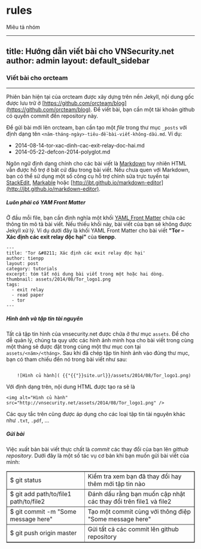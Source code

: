 # rules
Miêu tả nhóm

---
title: Hướng dẫn viết bài cho VNSecurity.net
author: admin
layout: default_sidebar
---

### Viết bài cho orcteam
***
Phiên bản hiện tại của orcteam được xây dựng trên nền Jekyll, nội dung gốc được lưu trữ ở [https://github.com/orcteam/blog](https://github.com/orcteam/blog). Để viết bài, bạn cần một tài khoản github có quyền commit đến repository này.

Để gửi bài mới lên orcteam, bạn cần tạo một *file* trong thư mục `_posts` với định dạng tên  `<năm-tháng-ngày>-tiêu-đề-bài-viết-không-dấu.md`. Ví dụ:

* 2014-08-14-tor-xac-dinh-cac-exit-relay-doc-hai.md
* 2014-05-22-defcon-2014-polyglot.md

Ngôn ngữ định dạng chính cho các bài viết là [Markdown](http://en.wikipedia.org/wiki/Markdown) tuy nhiên HTML vẫn được hỗ trợ ở bất cứ đâu trong bài viết. Nếu chưa quen với Markdown, bạn có thể sử dụng một số công cụ hỗ trợ chỉnh sửa trực tuyến tại [StackEdit](https://stackedit.io/editor), [Markable](http://markable.in/editor/) hoặc [http://jbt.github.io/markdown-editor](http://jbt.github.io/markdown-editor).

##### Luôn phải có YAM Front Matter

Ở đầu mỗi file, bạn cần định nghĩa một khối [YAML Front Matter](http://jekyllrb.com/docs/frontmatter/) chứa các thông tin mô tả bài viết. Nếu thiếu khối này, bài viết của bạn sẽ không được Jekyll xử lý. Ví dụ dưới đây là khối YAML Front Matter cho bài viết **"Tor – Xác định các exit relay độc hại"** của **tienpp**.
    
    ---
    title: 'Tor &#8211; Xác định các exit relay độc hại'
    author: tienpp
    layout: post
    category: tutorials
    excerpt: tóm tắt nội dung bài viết trong một hoặc hai dòng.
    thumbnail: assets/2014/08/Tor_logo1.png
    tags:
      - exit relay
      - read paper
      - tor
    ---

##### Hình ảnh và tập tin tài nguyên

Tất cả tập tin hình của vnsecurity.net được chứa ở thư mục `assets`. Để cho dễ quản lý, chúng ta quy ước các hình ảnh minh họa cho bài viết trong cùng một tháng sẽ được đặt trong cùng một thư mục con tại `assets/<năm>/<tháng>`. Sau khi đã chép tập tin hình ảnh vào đúng thư mục, bạn có tham chiếu đến nó trong bài viết như sau:

<code>
    ![Hình củ hành]( {{"{{"}}site.url}}/assets/2014/08/Tor_logo1.png)
</code>

Với định dạng trên, nội dung HTML được tạo ra sẽ là

    <img alt="Hình củ hành" src="http://vnsecurity.net/assets/2014/08/Tor_logo1.png" />
    
Các quy tắc trên cũng được áp dụng cho các loại tập tin tài nguyên khác như `.txt`, `.pdf`, ...

##### Gửi bài

Việc xuất bản bài viết thực chất là *commit* các thay đổi của bạn lên *github repository*. Dưới đây là một số tác vụ cơ bản khi bạn muốn gửi bài viết của mình:

<table border="1px" cellpadding="5px">
    <tr>
        <td>
            $ git status
        </td>
        <td>
            Kiểm tra xem bạn đã thay đổi hay thêm mới tập tin nào
        </td>
    </tr>
    <tr>
        <td>
            $ git add path/to/file1 path/to/file2
        </td>
        <td>
            Đánh dấu rằng bạn muốn cập nhật các thay đổi trên file1 và file2
        </td>
    </tr>
    <tr>
        <td>
            $ git commit -m "Some message here"
        </td>
        <td>
            Tạo một commit cùng với thông điệp "Some message here"
        </td>
    </tr>
    <tr>
        <td>
            $ git push origin master
        </td>
        <td>
            Gửi tất cả các commit lên github repository
        </td>
    </tr>
</table>


